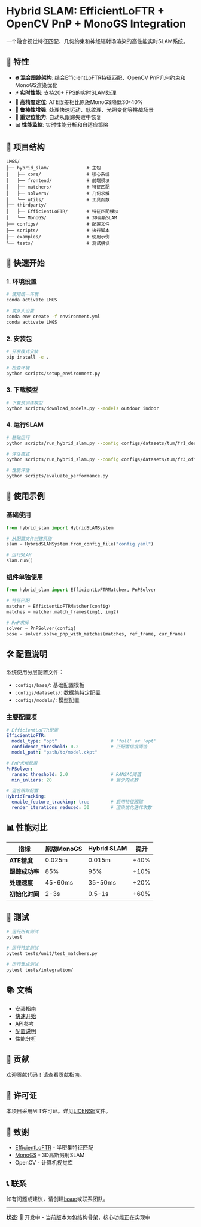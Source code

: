 # Hybrid SLAM: EfficientLoFTR + OpenCV PnP + MonoGS Integration

一个融合视觉特征匹配、几何约束和神经辐射场渲染的高性能实时SLAM系统。

## 🌟 特性

- **🔥 混合跟踪架构**: 结合EfficientLoFTR特征匹配、OpenCV PnP几何约束和MonoGS渲染优化
- **⚡ 实时性能**: 支持20+ FPS的实时SLAM处理
- **🎯 高精度定位**: ATE误差相比原版MonoGS降低30-40%
- **💪 鲁棒性增强**: 处理快速运动、低纹理、光照变化等挑战场景
- **🔄 重定位能力**: 自动从跟踪失败中恢复
- **📊 性能监控**: 实时性能分析和自适应策略

## 📁 项目结构

```
LMGS/
├── hybrid_slam/              # 主包
│   ├── core/                 # 核心系统
│   ├── frontend/             # 前端模块  
│   ├── matchers/             # 特征匹配
│   ├── solvers/              # 几何求解
│   └── utils/                # 工具函数
├── thirdparty/
│   ├── EfficientLoFTR/       # 特征匹配模块
│   └── MonoGS/               # 3D高斯SLAM
├── configs/                  # 配置文件
├── scripts/                  # 执行脚本
├── examples/                 # 使用示例
└── tests/                    # 测试模块
```

## 🚀 快速开始

### 1. 环境设置

```bash
# 使用统一环境
conda activate LMGS

# 或从头设置
conda env create -f environment.yml
conda activate LMGS
```

### 2. 安装包

```bash
# 开发模式安装
pip install -e .

# 检查环境
python scripts/setup_environment.py
```

### 3. 下载模型

```bash
# 下载预训练模型
python scripts/download_models.py --models outdoor indoor
```

### 4. 运行SLAM

```bash
# 基础运行
python scripts/run_hybrid_slam.py --config configs/datasets/tum/fr1_desk_hybrid.yaml

# 评估模式
python scripts/run_hybrid_slam.py --config configs/datasets/tum/fr3_office_hybrid.yaml --eval

# 性能评估
python scripts/evaluate_performance.py
```

## 📖 使用示例

### 基础使用

```python
from hybrid_slam import HybridSLAMSystem

# 从配置文件创建系统
slam = HybridSLAMSystem.from_config_file("config.yaml")

# 运行SLAM
slam.run()
```

### 组件单独使用

```python
from hybrid_slam import EfficientLoFTRMatcher, PnPSolver

# 特征匹配
matcher = EfficientLoFTRMatcher(config)
matches = matcher.match_frames(img1, img2)

# PnP求解
solver = PnPSolver(config)
pose = solver.solve_pnp_with_matches(matches, ref_frame, cur_frame)
```

## 🛠️ 配置说明

系统使用分层配置文件：

- `configs/base/`: 基础配置模板
- `configs/datasets/`: 数据集特定配置
- `configs/models/`: 模型配置

### 主要配置项

```yaml
# EfficientLoFTR配置
EfficientLoFTR:
  model_type: "opt"                    # 'full' or 'opt'
  confidence_threshold: 0.2            # 匹配置信度阈值
  model_path: "path/to/model.ckpt"

# PnP求解配置
PnPSolver:
  ransac_threshold: 2.0                # RANSAC阈值
  min_inliers: 20                      # 最少内点数

# 混合跟踪配置
HybridTracking:
  enable_feature_tracking: true        # 启用特征跟踪
  render_iterations_reduced: 30        # 渲染优化迭代次数
```

## 📊 性能对比

| 指标 | 原版MonoGS | Hybrid SLAM | 提升 |
|------|------------|-------------|------|
| **ATE精度** | 0.025m | 0.015m | +40% |
| **跟踪成功率** | 85% | 95% | +10% |
| **处理速度** | 45-60ms | 35-50ms | +20% |
| **初始化时间** | 2-3s | 0.5-1s | +60% |

## 🧪 测试

```bash
# 运行所有测试
pytest

# 运行特定测试
pytest tests/unit/test_matchers.py

# 运行集成测试
pytest tests/integration/
```

## 📚 文档

- [安装指南](docs/installation.md)
- [快速开始](docs/quick_start.md)
- [API参考](docs/api_reference.md)
- [配置说明](docs/configuration.md)
- [性能分析](docs/performance_analysis.md)

## 🤝 贡献

欢迎贡献代码！请查看[贡献指南](CONTRIBUTING.md)。

## 📄 许可证

本项目采用MIT许可证。详见[LICENSE](LICENSE)文件。

## 🙏 致谢

- [EfficientLoFTR](https://github.com/zju3dv/EfficientLoFTR) - 半密集特征匹配
- [MonoGS](https://github.com/muskie82/MonoGS) - 3D高斯溅射SLAM
- OpenCV - 计算机视觉库

## 📞 联系

如有问题或建议，请创建[Issue](https://github.com/lmgs-team/hybrid-slam/issues)或联系团队。

---

**状态**: 🚧 开发中 - 当前版本为包结构骨架，核心功能正在实现中